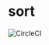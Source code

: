 # sort

![CircleCI](https://circleci.com/gh/FormulaPages/sort.svg?style=shield&circle-token=:circle-token)
